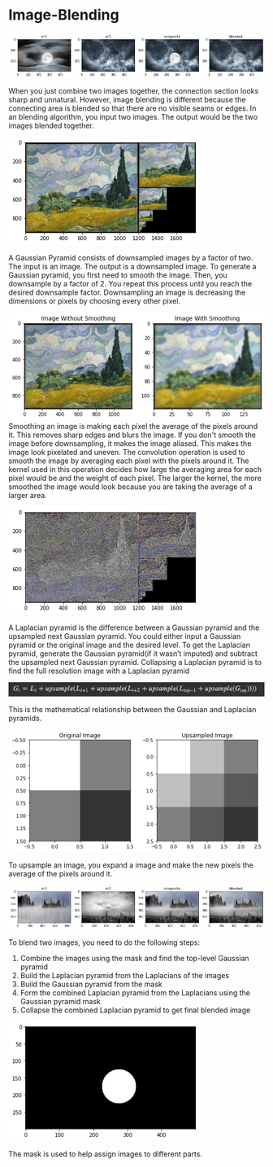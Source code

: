 # Image-Blending

![](Image_Blending_2.png)


When you just combine two images together, the connection section looks sharp and unnatural. However, image blending is different because the connecting area is blended so that there are no visible seams or edges. In an blending algorithm, you input two images. The output would be the two images blended together. 


![](Gaussian_Pyramid.png)


A Gaussian Pyramid consists of downsampled images by a factor of two. The input is an image. The output is a downsampled image. To generate a Gaussian pyramid, you first need to smooth the image. Then, you downsample by a factor of 2. You repeat this process until you reach the desired downsample factor. Downsampling an image is decreasing the dimensions or pixels by choosing every other pixel. 


![](Smoothed_Image.png)
Smoothing an image is making each pixel the average of the pixels around it. This removes sharp edges and blurs the image. If you don't smooth the image before downsampling, it makes the image aliased. This makes the image look pixelated and uneven. The convolution operation is used to smooth the image by averaging each pixel with the pixels around it. The kernel used in this operation decides how large the averaging area for each pixel would be and the weight of each pixel. The larger the kernel, the more smoothed the image would look because you are taking the average of a larger area.


![](Laplacian_Pyramid.png)


A Laplacian pyramid is the difference between a Gaussian pyramid and the upsampled next Gaussian pyramid. You could either input a Gaussian pyramid or the original image and the desired level. To get the Laplacian pyramid, generate the Gaussian pyramid(if it wasn’t imputed) and subtract the upsampled next Gaussian pyramid. Collapsing a Laplacian pyramid is to find the full resolution image with a Laplacian pyramid


![](Equation.png)


This is the mathematical relationship between the Gaussian and Laplacian pyramids.


![](Upsampled_Example.png)


To upsample an image, you expand a image and make the new pixels the average of the pixels around it.


![](Image_Blending_1.png)


To blend two images, you need to do the following steps:

1. Combine the images using the mask and find the top-level Gaussian pyramid
2. Build the Laplacian pyramid from the Laplacians of the images
3. Build the Gaussian pyramid from the mask
4. Form the combined Laplacian pyramid from the Laplacians using the Gaussian pyramid mask
5. Collapse the combined Laplacian pyramid to get final blended image


![](Mask.png)


The mask is used to help assign images to different parts.



